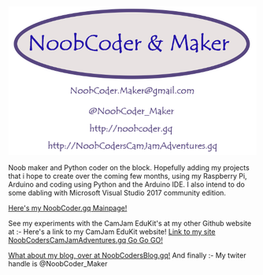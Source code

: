 ![My Logo](/images/NoobCoder_logo_latest_80x60mm_B.png)

Noob maker and Python coder on the block. Hopefully adding my projects that i hope to create over the coming few months, using my Raspberry Pi, Arduino and coding using Python and the Arduino IDE. I also intend to do some dabling with Microsoft Visual Studio 2017 community edition.

 [Here's my NoobCoder.gq Mainpage!](http://noobcoder.gq)

See my experiments with the CamJam EduKit's at my other Github website at :- 
 Here's a link to my CamJam EduKit website!
 [Link to my site NoobCodersCamJamAdventures.gq Go Go GO!](http://noobcoderscamjamadventures.gq)

 [What about my blog, over at NoobCodersBlog.gq!](http://noobcodersblog.gq)
 And finally :- My twiter handle is @NoobCoder_Maker
